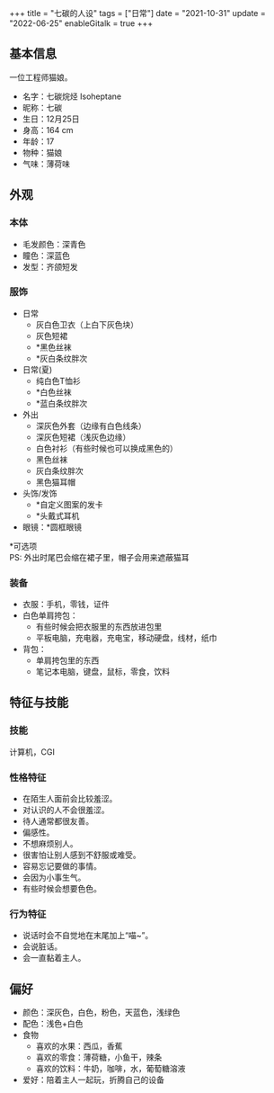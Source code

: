 +++
title = "七碳的人设"
tags = ["日常"]
date = "2021-10-31"
update = "2022-06-25"
enableGitalk = true
+++

## 基本信息
一位工程师猫娘。  
- 名字：七碳烷烃 Isoheptane
- 昵称：七碳
- 生日：12月25日
- 身高：164 cm
- 年龄：17
- 物种：猫娘
- 气味：薄荷味

## 外观
### 本体
- 毛发颜色：深青色
- 瞳色：深蓝色
- 发型：齐颌短发

### 服饰  
- 日常
  - 灰白色卫衣（上白下灰色块）
  - 灰色短裙
  - \*黑色丝袜
  - \*灰白条纹胖次
- 日常(夏)
  - 纯白色T恤衫
  - \*白色丝袜
  - \*蓝白条纹胖次
- 外出
  - 深灰色外套（边缘有白色线条）
  - 深灰色短裙（浅灰色边缘）
  - 白色衬衫（有些时候也可以换成黑色的）
  - 黑色丝袜
  - 灰白条纹胖次
  - 黑色猫耳帽
- 头饰/发饰
  - \*自定义图案的发卡
  - \*头戴式耳机
- 眼镜：\*圆框眼镜

\*可选项  
PS: 外出时尾巴会缩在裙子里，帽子会用来遮蔽猫耳

### 装备
- 衣服：手机，零钱，证件
- 白色单肩挎包：
  - 有些时候会把衣服里的东西放进包里
  - 平板电脑，充电器，充电宝，移动硬盘，线材，纸巾
- 背包：
  - 单肩挎包里的东西
  - 笔记本电脑，键盘，鼠标，零食，饮料

## 特征与技能
### 技能
计算机，CGI

### 性格特征
- 在陌生人面前会比较羞涩。
- 对认识的人不会很羞涩。
- 待人通常都很友善。
- 偏感性。
- 不想麻烦别人。
- 很害怕让别人感到不舒服或难受。
- 容易忘记要做的事情。
- 会因为小事生气。
- 有些时候会想要色色。

### 行为特征
- 说话时会不自觉地在末尾加上“喵~”。
- 会说脏话。
- 会一直黏着主人。

## 偏好
- 颜色：深灰色，白色，粉色，天蓝色，浅绿色
- 配色：浅色+白色
- 食物
  - 喜欢的水果：西瓜，香蕉
  - 喜欢的零食：薄荷糖，小鱼干，辣条
  - 喜欢的饮料：牛奶，咖啡，水，葡萄糖溶液
- 爱好：陪着主人一起玩，折腾自己的设备
